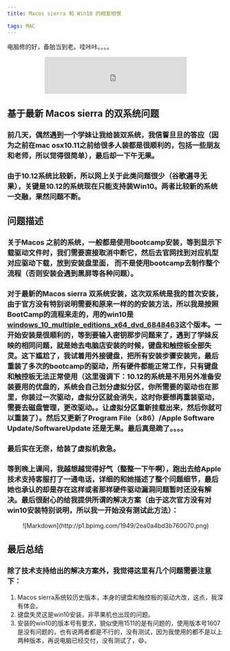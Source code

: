 ```yaml
---
title: Macos sierra 和 Win10 的相爱相恨

tags: MAC
---
```


电脑修的好，备胎当到老。哇咔咔。。。。

<!-- more -->
<center>
<iframe frameborder="no" border="0" marginwidth="0" marginheight="0" width=330 height=86 src="http://music.163.com/outchain/player?type=2&id=32619064&auto=1&height=66"></iframe>
</center>

## 基于最新 Macos sierra 的双系统问题

### 前几天，偶然遇到一个学妹让我给装双系统，我信誓旦旦的答应（因为之前在mac osx10.11之前给很多人装都是很顺利的，包括一些朋友和老师，所以觉得很简单），最后却一下午无果。
### 由于10.12系统比较新，所以网上关于此类问题很少（谷歌遍寻无果），关键是10.12的系统现在只能支持装Win10。两者比较新的系统一交融，果然问题不断。
## 问题描述

### 关于Macos 之前的系统，一般都是使用bootcamp安装，等到显示下载驱动文件时，我们需要直接取消中断它，然后去官网找到对应机型对应驱动下载，放到安装盘里面， 而不是使用bootcamp去制作整个流程（否则安装会遇到黑屏等各种问题）。
### 对于最新的Macos sierra 双系统安装，这次双系统是我的首次安装，由于官方没有特别说明需要和原来一样的的安装方法，所以我是按照BootCamp的流程来走的，用的win10是[windows_10_multiple_editions_x64_dvd_6848463](http://www.itellyou.cn/)这个版本。一开始安装是很顺利的，等到要输入密钥那步问题来了，遇到了学妹反映的相同问题，就是她去电脑店安装的时候，键盘和触控板全部失灵。这下尴尬了，我试着用外接键盘，把所有安装步骤安装完，最后重装了多次的bootcamp的驱动，所有硬件都能正常工作，只有键盘和触控板无法正常使用（这里强调下：10.12的系统是不用另外准备安装要用的优盘的，系统会自己划分虚拟分区，你所需要的驱动也在那里，你装过一次驱动，虚拟分区就会消失，这时你要想再重装驱动，需要去磁盘管理，更改驱动。。让虚拟分区重新挂载出来，然后你就可以重装了）。然后又更新了Program File（x86）/Apple Software Update/SoftwareUpdate 还是无果。最后真是跪了。。。。
### 最后实在无奈，给装了虚拟机救急。 

### 等到晚上课间，我越想越觉得好气（整整一下午啊），跑出去给Apple技术支持客服打了一通电话，详细的和她描述了整个问题细节，最后她也承认的却是存在这样或者那样硬件驱动漏洞问题暂时还没有解决。最后很耐心的给我提供所谓的解决方案（由于这次官方没有对win10安装特别说明，所以我一开始没有测试此方法）：
<center>
![Markdown](http://p1.bpimg.com/1949/2ea0a4bd3b760070.png)
</center>

## 最后总结

### 除了技术支持给出的解决方案外，我觉得这里有几个问题需要注意下：
1. Macos sierra系统较历史版本，本身的键盘和触控板的驱动大改，这点，我深有体会。
2. 键盘失灵这是win10安装，非苹果机也出现的问题。
3. 安装的win10的版本号有要求，貌似使用1511的是有问题的，使用版本号1607是没有问题的，也有说两者都是不行的，没有测试，因为我使用的都不是以上两种版本，再说电脑已经交付，没有测试了，😄。